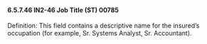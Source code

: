 #### 6.5.7.46 IN2-46 Job Title (ST) 00785

Definition: This field contains a descriptive name for the insured’s occupation (for example, Sr. Systems Analyst, Sr. Accountant).
